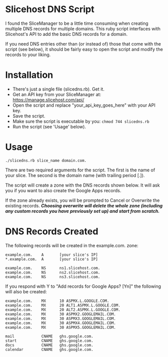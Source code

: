 # Slicehost DNS Script

I found the SliceManager to be a little time consuming when creating multiple DNS records for multiple domains. This ruby script interfaces with Slicehost's API to add the basic DNS records for a domain.

If you need DNS entries other than (or instead of) those that come with the script (see below), it should be fairly easy to open the script and modify the records to your liking.

# Installation

* There's just a single file (slicedns.rb). Get it.
* Get an API key from your SliceManager at: https://manage.slicehost.com/api/
* Open the script and replace "your\_api\_key\_goes\_here" with your API key.
* Save the script.
* Make sure the script is executable by you: `chmod 744 slicedns.rb`
* Run the script (see 'Usage' below).

# Usage

    ./slicedns.rb slice_name domain.com.

There are two required arguments for the script. The first is the name of your slice. The second is the domain name (with trailing period [.]).

The script will create a zone with the DNS records shown below. It will ask you if you want to also create the Google Apps records.

If the zone already exists, you will be prompted to Cancel or Overwrite the existing records. ___Choosing overwrite will delete the whole zone (including any custom records you have previously set up) and start from scratch.___

# DNS Records Created

The following records will be created in the example.com. zone:

    example.com.    A       [your slice's IP]
    *.example.com.  A       [your slice's IP]
                            
    example.com.    NS      ns1.slicehost.com.
    example.com.    NS      ns2.slicehost.com.
    example.com.    NS      ns3.slicehost.com.
                            
If you respond with Y to "Add records for Google Apps? [Yn]" the following will also be created:
                            
    example.com.    MX      10 ASPMX.L.GOOGLE.COM.
    example.com.    MX      20 ALT1.ASPMX.L.GOOGLE.COM.
    example.com.    MX      20 ALT2.ASPMX.L.GOOGLE.COM.
    example.com.    MX      30 ASPMX2.GOOGLEMAIL.COM.
    example.com.    MX      30 ASPMX3.GOOGLEMAIL.COM.
    example.com.    MX      30 ASPMX4.GOOGLEMAIL.COM.
    example.com.    MX      30 ASPMX5.GOOGLEMAIL.COM.
                            
    mail            CNAME   ghs.google.com.
    start           CNAME   ghs.google.com.
    docs            CNAME   ghs.google.com.
    calendar        CNAME   ghs.google.com.
    